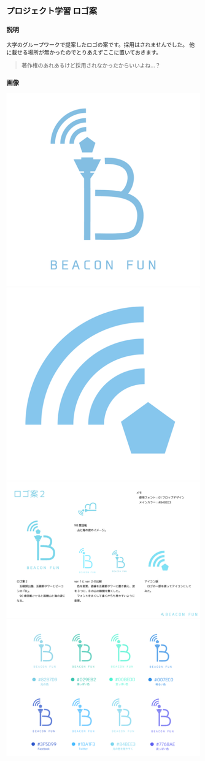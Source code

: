 ## プロジェクト学習 ロゴ案
### 説明
大学のグループワークで提案したロゴの案です。採用はされませんでした。
他に載せる場所が無かったのでとりあえずここに置いておきます。  
> 著作権のあれあるけど採用されなかったからいいよね...？

### 画像
![logo](./img/2020-06_プロジェクト学習%20ロゴ案/v2.png)
![logo](./img/2020-06_プロジェクト学習%20ロゴ案/v2-icon版.png)
[![logo](./img/2020-06_プロジェクト学習%20ロゴ案/v2-プレゼン用.jpg)](./img/2020-06_プロジェクト学習%20ロゴ案/v2-プレゼン用.jpg)
[![logo](./img/2020-06_プロジェクト学習%20ロゴ案/v2-色比較.jpg)](./img/2020-06_プロジェクト学習%20ロゴ案/v2-色比較.jpg)


